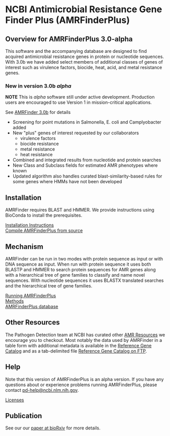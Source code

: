 # NCBI Antimicrobial Resistance Gene Finder Plus (AMRFinderPlus)

## Overview for AMRFinderPlus 3.0-alpha

This software and the accompanying database are designed to find acquired
antimicrobial resistance genes in protein or nucleotide sequences. With 3.0b
we have added select members of additional classes of genes of interest such
as virulence factors, biocide, heat, acid, and metal resistance genes.

### New in version 3.0b   *alpha*

**NOTE** This is *alpha* software still under active development. Production users are encouraged to use Version 1 in mission-critical applications.

See [AMRFinder 3.0b](AMRFinder-3.0b.md) for details

- Screening for point mutations in Salmonella, E. coli and Camplyobacter added
- New "plus" genes of interest requested by our collaborators
    - virulence factors
    - biocide resistance
    - metal resistance
    - heat resistance
- Combined and integrated results from nucleotide and protein searches
- New Class and Subclass fields for estimated AMR phenotypes where known
- Updated algorithm also handles curated blast-similarity-based rules for some genes where HMMs have not been developed

## Installation

AMRFinder requires BLAST and HMMER. We provide instructions using BioConda to install the prerequisites.

[Installation Instructions](Installing-AMRFinder.md)<BR>
[Compile AMRFinderPlus from source](Compile-AMRFinder-from-source.md)

## Mechanism

AMRFinder can be run in two modes with protein sequence as input or with DNA
sequence as input. When run with protein sequence it uses both BLASTP and HMMER
to search protein sequences for AMR genes along with a hierarchical tree of
gene families to classify and name novel sequences. With nucleotide sequences
it uses BLASTX translated searches and the hierarchical tree of gene families.

[Running AMRFinderPlus](Running-AMRFinder.md)<br>
[Methods](Methods.md)<br>
[AMRFinderPlus database](AMRFinder-database.md)

## Other Resources

The Pathogen Detection team at NCBI has curated other [AMR
Resources](https://www.ncbi.nlm.nih.gov/pathogens/antimicrobial-resistance/resources/)
we encourage you to checkout. Most notably the data used by AMRFinder in
a table form with additional metadata is available in the [Reference Gene
Catalog](https://www.ncbi.nlm.nih.gov/pathogens/isolates#/refgene/) and as
a tab-delimited file [Reference Gene Catalog on FTP](https://ftp.ncbi.nlm.nih.gov/pathogen/Antimicrobial_resistance/Data/latest).

## Help

Note that this version of AMRFinderPlus is an alpha version. If you have any questions about or experience problems running AMRFinderPlus, please contact pd-help@ncbi.nlm.nih.gov.

[Licenses](Licenses.md)

## Publication

See our our [paper at bioRxiv](https://www.biorxiv.org/content/10.1101/550707v1) for more details.
